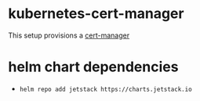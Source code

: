 # kubernetes-cert-manager

This setup provisions a [cert-manager](https://github.com/jetstack/cert-manager)

# helm chart dependencies
* ```helm repo add jetstack https://charts.jetstack.io```

